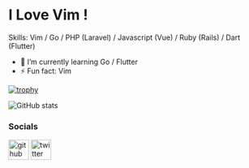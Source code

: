 # I Love Vim !




Skills: Vim / Go / PHP (Laravel) / Javascript (Vue) / Ruby (Rails) / Dart (Flutter)

- 🌱 I’m currently learning Go / Flutter 
- ⚡ Fun fact: Vim 



[![trophy](https://github-profile-trophy.vercel.app/?username=kesoji)](https://github.com/ryo-ma/github-profile-trophy)

![GitHub stats](https://github-readme-stats.vercel.app/api?username=kesoji&show_icons=true)  


### Socials

[<img src='https://cdn.jsdelivr.net/npm/simple-icons@3.0.1/icons/github.svg' alt='github' height='40'>](https://github.com/kesoji)
[<img src='https://cdn.jsdelivr.net/npm/simple-icons@3.0.1/icons/twitter.svg' alt='twitter' height='40'>](https://twitter.com/kesoji_schwert)  
